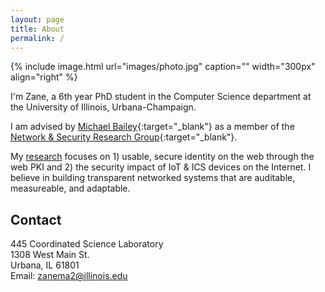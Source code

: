 ```yaml
---
layout: page
title: About
permalink: /
---
```


{% include image.html url="images/photo.jpg" caption="" width="300px" align="right" %}

I'm Zane, a 6th year PhD student in the Computer Science department 
at the University of Illinois, Urbana-Champaign. 

I am advised by [Michael Bailey](http://mdbailey.ece.illinois.edu/){:target="_blank"}
as a member of the
[Network & Security Research Group](http://nsrg.ece.illinois.edu/){:target="_blank"}. 

My [research](/research/) focuses on 1) usable, secure identity on the web through the web PKI and 2) the security
impact of IoT & ICS devices on the Internet. I believe in building transparent networked systems that are auditable, measureable, and adaptable.

## Contact

445 Coordinated Science Laboratory <br />
1308 West Main St.<br />
Urbana, IL 61801 <br />
Email: [zanema2@illinois.edu]

[zanema2@illinois.edu]: mailto:zanema2@illinois.edu
